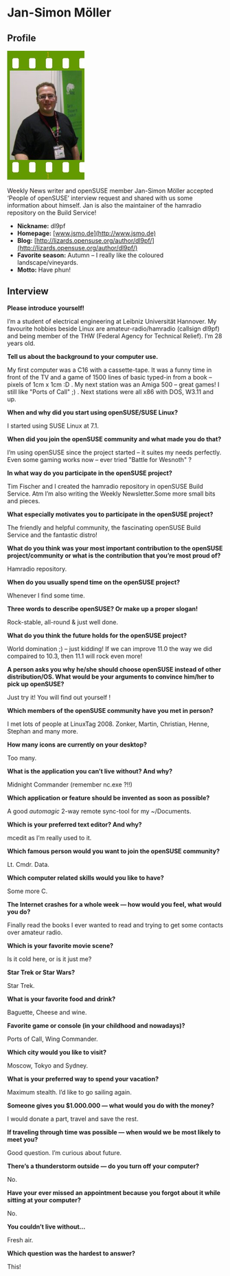# Jan-Simon Möller

## Profile

![Jan-Simon Möller](images/jan-simon_moller.jpg)

Weekly News writer and openSUSE member Jan-Simon Möller accepted ‘People of openSUSE’ interview request and shared with us some information about himself. Jan is also the maintainer of the hamradio repository on the Build Service!

* **Nickname:** dl9pf
* **Homepage:** [www.jsmo.de](http://www.jsmo.de)
* **Blog:** [http://lizards.opensuse.org/author/dl9pf/](http://lizards.opensuse.org/author/dl9pf/)
* **Favorite season:** Autumn – I really like the coloured landscape/vineyards.
* **Motto:** Have phun!

## Interview

**Please introduce yourself!**

I’m a student of electrical engineering at Leibniz Universität Hannover. My favourite hobbies beside Linux are amateur-radio/hamradio (callsign dl9pf) and being member of the THW (Federal Agency for Technical Relief). I’m 28 years old.


**Tell us about the background to your computer use.**

My first computer was a C16 with a cassette-tape. It was a funny time in front of the TV and a game of 1500 lines of basic typed-in from a book – pixels of 1cm x 1cm :D . My next station was an Amiga 500 – great games! I still like "Ports of Call" ;) . Next stations were all x86 with DOS, W3.11 and up.


**When and why did you start using openSUSE/SUSE Linux?**

I started using SUSE Linux at 7.1.


**When did you join the openSUSE community and what made you do that?**

I’m using openSUSE since the project started – it suites my needs perfectly. Even some gaming works now – ever tried "Battle for Wesnoth" ?


**In what way do you participate in the openSUSE project?**

Tim Fischer and I created the hamradio repository in openSUSE Build Service. Atm I’m also writing the Weekly Newsletter.Some more small bits and pieces.


**What especially motivates you to participate in the openSUSE project?**

The friendly and helpful community, the fascinating openSUSE Build Service and the fantastic distro!


**What do you think was your most important contribution to the openSUSE project/community or what is the contribution that you’re most proud of?**

Hamradio repository.


**When do you usually spend time on the openSUSE project?**

Whenever I find some time.


**Three words to describe openSUSE? Or make up a proper slogan!**

Rock-stable, all-round & just well done.


**What do you think the future holds for the openSUSE project?**

World domination ;) – just kidding! If we can improve 11.0 the way we did compaired to 10.3, then 11.1 will rock even more!


**A person asks you why he/she should choose openSUSE instead of other distribution/OS. What would be your arguments to convince him/her to pick up openSUSE?**

Just try it! You will find out yourself !


**Which members of the openSUSE community have you met in person?**

I met lots of people at LinuxTag 2008. Zonker, Martin, Christian, Henne, Stephan and many more.


**How many icons are currently on your desktop?**

Too many.


**What is the application you can’t live without? And why?**

Midnight Commander (remember nc.exe ?!!)


**Which application or feature should be invented as soon as possible?**

A good _automagic_ 2-way remote sync-tool for my ~/Documents.


**Which is your preferred text editor? And why?**

mcedit as I’m really used to it.


**Which famous person would you want to join the openSUSE community?**

Lt. Cmdr. Data.


**Which computer related skills would you like to have?**

Some more C.


**The Internet crashes for a whole week — how would you feel, what would you do?**

Finally read the books I ever wanted to read and trying to get some contacts over amateur radio.


**Which is your favorite movie scene?**

Is it cold here, or is it just me?


**Star Trek or Star Wars?**

Star Trek.


**What is your favorite food and drink?**

Baguette, Cheese and wine.


**Favorite game or console (in your childhood and nowadays)?**

Ports of Call, Wing Commander.


**Which city would you like to visit?**

Moscow, Tokyo and Sydney.


**What is your preferred way to spend your vacation?**

Maximum stealth. I’d like to go sailing again.


**Someone gives you $1.000.000 — what would you do with the money?**

I would donate a part, travel and save the rest.


**If traveling through time was possible — when would we be most likely to meet you?**

Good question. I’m curious about future.


**There’s a thunderstorm outside — do you turn off your computer?**

No.


**Have your ever missed an appointment because you forgot about it while sitting at your computer?**

No.


**You couldn’t live without…**

Fresh air.


**Which question was the hardest to answer?**

This!
